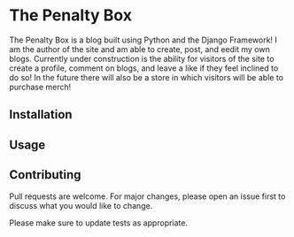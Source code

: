 # The Penalty Box

The Penalty Box is a blog built using Python and the Django Framework! I am the author of the site and am able to create, post, and eedit my own blogs. Currently under construction is the ability for visitors of the site to create a profile, comment on blogs, and leave a like if they feel inclined to do so! In the future there will also be a store in which visitors will be able to purchase merch!

## Installation


## Usage


## Contributing
Pull requests are welcome. For major changes, please open an issue first to discuss what you would like to change.

Please make sure to update tests as appropriate.
